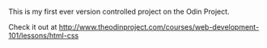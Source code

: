 This is my first ever version controlled project on the Odin Project.

Check it out at http://www.theodinproject.com/courses/web-development-101/lessons/html-css